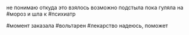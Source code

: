 
не понимаю откуда это взялось возможно подстыла пока гуляла на #мороз и шла к #психиатр


#момент 
заказала #вольтарен #лекарство 
надеюсь, поможет